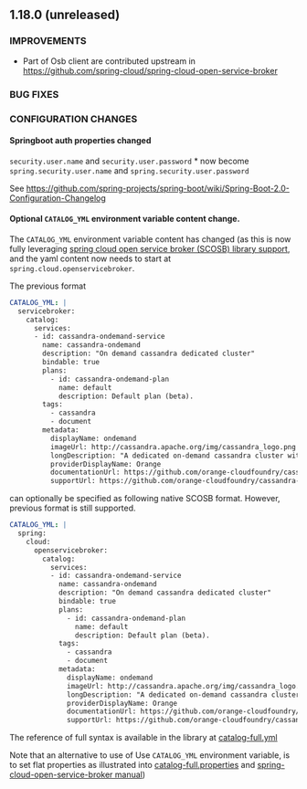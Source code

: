 
## 1.18.0 (unreleased)

### IMPROVEMENTS

- Part of Osb client are contributed upstream in https://github.com/spring-cloud/spring-cloud-open-service-broker 

### BUG FIXES
 
### CONFIGURATION CHANGES

#### Springboot auth properties changed

`security.user.name` and `security.user.password` * now become `spring.security.user.name` and `spring.security.user.password`

See https://github.com/spring-projects/spring-boot/wiki/Spring-Boot-2.0-Configuration-Changelog
 

#### Optional `CATALOG_YML` environment variable content change.

The `CATALOG_YML` environment variable content has changed (as this is now fully leveraging [spring cloud open service broker (SCOSB) library support](https://github.com/spring-cloud/spring-cloud-open-service-broker), and the yaml content
now needs to start at `spring.cloud.openservicebroker`. 

The previous format 

```yaml
CATALOG_YML: |
  servicebroker:
    catalog:
      services:
      - id: cassandra-ondemand-service
        name: cassandra-ondemand
        description: "On demand cassandra dedicated cluster"
        bindable: true
        plans:
          - id: cassandra-ondemand-plan
            name: default
            description: Default plan (beta).
        tags:
          - cassandra
          - document
        metadata:
          displayName: ondemand
          imageUrl: http://cassandra.apache.org/img/cassandra_logo.png
          longDescription: "A dedicated on-demand cassandra cluster with a single keyspace. This is beta: Not yet monitored and backed up. Default sizing can't yet be changed at creation or update."
          providerDisplayName: Orange
          documentationUrl: https://github.com/orange-cloudfoundry/cassandra-cf-service-boshrelease
          supportUrl: https://github.com/orange-cloudfoundry/cassandra-cf-service-boshrelease
```

can optionally be specified as following native SCOSB format. However, previous format is still supported.

```yaml
CATALOG_YML: |
  spring:
    cloud:
      openservicebroker:
        catalog:
          services:
          - id: cassandra-ondemand-service
            name: cassandra-ondemand
            description: "On demand cassandra dedicated cluster"
            bindable: true
            plans:
              - id: cassandra-ondemand-plan
                name: default
                description: Default plan (beta).
            tags:
              - cassandra
              - document
            metadata:
              displayName: ondemand
              imageUrl: http://cassandra.apache.org/img/cassandra_logo.png
              longDescription: "A dedicated on-demand cassandra cluster with a single keyspace. This is beta: Not yet monitored and backed up. Default sizing can't yet be changed at creation or update."
              providerDisplayName: Orange
              documentationUrl: https://github.com/orange-cloudfoundry/cassandra-cf-service-boshrelease
              supportUrl: https://github.com/orange-cloudfoundry/cassandra-cf-service-boshrelease
```

The reference of full syntax is available in the library at [catalog-full.yml](https://github.com/spring-cloud/spring-cloud-open-service-broker/blob/2.x/spring-cloud-open-service-broker-autoconfigure/src/test/resources/catalog-full.yml) 

Note that an alternative to use of Use `CATALOG_YML` environment variable, is to set flat properties as illustrated into [catalog-full.properties](https://github.com/spring-cloud/spring-cloud-open-service-broker/blob/2.x/spring-cloud-open-service-broker-autoconfigure/src/test/resources/catalog-full.properties) and [spring-cloud-open-service-broker manual](https://docs.spring.io/spring-cloud-open-service-broker/docs/current/reference/html5/#_providing_a_catalog_using_properties)) 



